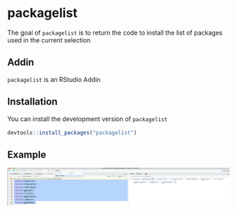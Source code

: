 # packagelist

The goal of `packagelist` is to return the code to install the list of packages used in the current selection

## Addin 

`packagelist` is an RStudio Addin

## Installation

You can install the development version of `packagelist`

``` r
devtools::install_packages("packagelist")
```

## Example

![packagelist_addin_screenshot](packagelist_addin_screenshot1.png)

